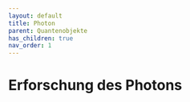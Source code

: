 ```yaml
---
layout: default
title: Photon
parent: Quantenobjekte
has_children: true
nav_order: 1
---
```


# Erforschung des Photons

